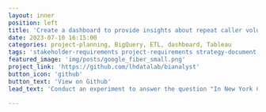 ```yaml
---
layout: inner
position: left
title: 'Create a dashboard to provide insights about repeat caller volumes for Google Fiber'
date: 2023-07-10 16:15:00
categories: project-planning, BigQuery, ETL, dashboard, Tableau  
tags: 'stakeholder-requirements project-requirements strategy-document project-planning BigQuery ETL dashboard Tableau'
featured_image: 'img/posts/google_fiber_small.png'
project_link: 'https://github.com/lhdatalab/bianalyst'
button_icon: 'github'
button_text: 'View on Github'
lead_text: 'Conduct an experiment to answer the question "In New York City, do more people ride the subway when it is raining?" Yes, on average 183 more passengers per station.'

---
```


